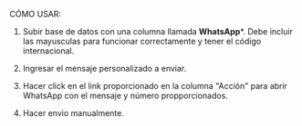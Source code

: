 CÓMO USAR:

1. Subir base de datos con una columna llamada **WhatsApp***. Debe incluir las mayusculas para funcionar correctamente y tener el código internacional.

2. Ingresar el mensaje personalizado a enviar.

3. Hacer click en el link proporcionado en la columna "Acción" para abrir WhatsApp con el mensaje y número propporcionados.

4. Hacer envio manualmente.
